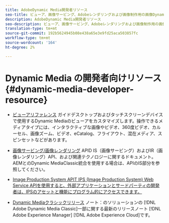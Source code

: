 ```yaml
---
title: AdobeDynamic Media開発者リソース
seo-title: ビューア、画像サービング、Adobeレンダリングおよび画像制作用の画像Dynamic Media開発者リソースガイド
description: AdobeDynamic Media開発者リソース
seo-description: ビューア、画像サービング、Adobeレンダリングおよび画像制作用の画像Dynamic Media開発者リソースガイド
translation-type: tm+mt
source-git-commit: 192b5624945b08e438a65e3e9fd25aca503857fc
workflow-type: tm+mt
source-wordcount: '164'
ht-degree: 2%

---
```



# Dynamic Media の開発者向けリソース{#dynamic-media-developer-resource}

* [ビューアリファレンス](/help/aem-viewers-ref/homeviewers.md)<!-- (https://experienceleague.adobe.com/docs/dynamic-media-developer-resources/library/home.html?lang=en) -->
ガイドデスクトップおよびタッチスクリーンデバイスで使用するDynamic Mediaのビューアをカスタマイズします。操作できるメディアタイプには、インタラクティブな画像やビデオ、360度ビデオ、カルーセル、画像ズーム、ビデオ、eCatalog、フライアウト、混在メディア、スピンセットなどがあります。
* [画像サービング/画像レンダリング](/help/aem-is-ir-api/homeisir.md)<!-- (https://experienceleague.adobe.com/docs/dynamic-media-developer-resources/image-serving-api/home.html?lang=en) -->
APID IS（画像サービング）およびIR（画像レンダリング）API、および関連テクノロジーに関するドキュメント。AEMとのDynamic MediaClassic統合を使用する場合は、APIのIS部分を参照してください。
* [Image Production System APIT IPS (Image Production System) Web Service APIを使用すると、外部アプリケーションとサードパーティの開発者は、IPSのアセットと機能にプログラム的にアクセスできます。](/help/aem-ips-api/c-overview.md)

* [Dynamic Mediaクラシックリリース](/help/s7-release-notes/s7rn2017.md)
ノート：のソリューションの [!DNL Adobe Dynamic Media Classic]一部に関する最新のリリースノート [!DNL Adobe Experience Manager]  [!DNL Adobe Experience Cloud]です。